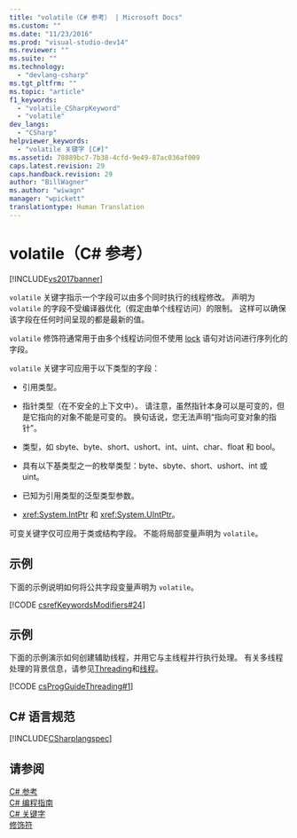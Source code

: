 ```yaml
---
title: "volatile（C# 参考） | Microsoft Docs"
ms.custom: ""
ms.date: "11/23/2016"
ms.prod: "visual-studio-dev14"
ms.reviewer: ""
ms.suite: ""
ms.technology: 
  - "devlang-csharp"
ms.tgt_pltfrm: ""
ms.topic: "article"
f1_keywords: 
  - "volatile_CSharpKeyword"
  - "volatile"
dev_langs: 
  - "CSharp"
helpviewer_keywords: 
  - "volatile 关键字 [C#]"
ms.assetid: 78089bc7-7b38-4cfd-9e49-87ac036af009
caps.latest.revision: 29
caps.handback.revision: 29
author: "BillWagner"
ms.author: "wiwagn"
manager: "wpickett"
translationtype: Human Translation
---
```

# volatile（C# 参考）
[!INCLUDE[vs2017banner](../../../csharp/includes/vs2017banner.md)]

`volatile` 关键字指示一个字段可以由多个同时执行的线程修改。  声明为 `volatile` 的字段不受编译器优化（假定由单个线程访问）的限制。  这样可以确保该字段在任何时间呈现的都是最新的值。  
  
 `volatile` 修饰符通常用于由多个线程访问但不使用 [lock](../../../csharp/language-reference/keywords/lock-statement.md) 语句对访问进行序列化的字段。  
  
 `volatile` 关键字可应用于以下类型的字段：  
  
-   引用类型。  
  
-   指针类型（在不安全的上下文中）。  请注意，虽然指针本身可以是可变的，但是它指向的对象不能是可变的。  换句话说，您无法声明“指向可变对象的指针”。  
  
-   类型，如 sbyte、byte、short、ushort、int、uint、char、float 和 bool。  
  
-   具有以下基类型之一的枚举类型：byte、sbyte、short、ushort、int 或 uint。  
  
-   已知为引用类型的泛型类型参数。  
  
-   <xref:System.IntPtr> 和 <xref:System.UIntPtr>。  
  
 可变关键字仅可应用于类或结构字段。  不能将局部变量声明为 `volatile`。  
  
## 示例  
 下面的示例说明如何将公共字段变量声明为 `volatile`。  
  
 [!CODE [csrefKeywordsModifiers#24](../CodeSnippet/VS_Snippets_VBCSharp/csrefKeywordsModifiers#24)]  
  
## 示例  
 下面的示例演示如何创建辅助线程，并用它与主线程并行执行处理。  有关多线程处理的背景信息，请参见[Threading](../Topic/Managed%20Threading.md)和[线程](../Topic/Threading%20\(C%23%20and%20Visual%20Basic\).md)。  
  
 [!CODE [csProgGuideThreading#1](../CodeSnippet/VS_Snippets_VBCSharp/csProgGuideThreading#1)]  
  
## C\# 语言规范  
 [!INCLUDE[CSharplangspec](../../../csharp/language-reference/keywords/includes/csharplangspec_md.md)]  
  
## 请参阅  
 [C\# 参考](../../../csharp/language-reference/index.md)   
 [C\# 编程指南](../../../csharp/programming-guide/index.md)   
 [C\# 关键字](../../../csharp/language-reference/keywords/index.md)   
 [修饰符](../../../csharp/language-reference/keywords/modifiers.md)